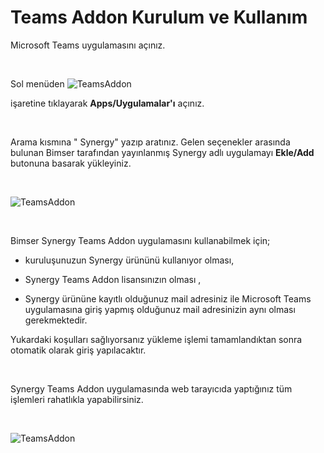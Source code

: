 # Teams Addon Kurulum ve Kullanım


Microsoft Teams uygulamasını açınız.

 

Sol menüden
![TeamsAddon](https://docsbimser.blob.core.windows.net/imagecontainer/teamsaddonplus-11b1c6c6-e9cc-4b8e-9c8b-f3a87f19d106.png
)


işaretine tıklayarak **Apps/Uygulamalar'ı** açınız.

 

Arama kısmına " Synergy" yazıp aratınız. Gelen seçenekler arasında
bulunan Bimser tarafından yayınlanmış Synergy adlı uygulamayı
**Ekle/Add** butonuna basarak yükleyiniz.

 

![TeamsAddon](https://docsbimser.blob.core.windows.net/imagecontainer/TEAMS2-90941860-d9b5-4449-b60b-e2554bbbb6c8.png
)

 

Bimser Synergy Teams Addon uygulamasını kullanabilmek için;

- kuruluşunuzun Synergy ürününü kullanıyor olması,

- Synergy Teams Addon lisansınızın olması ,

- Synergy ürününe kayıtlı olduğunuz mail adresiniz ile Microsoft Teams
  uygulamasına giriş yapmış olduğunuz mail adresinizin aynı olması
  gerekmektedir.

Yukardaki koşulları sağlıyorsanız yükleme işlemi tamamlandıktan sonra
otomatik olarak giriş yapılacaktır.

 

Synergy Teams Addon uygulamasında web tarayıcıda yaptığınız tüm
işlemleri rahatlıkla yapabilirsiniz.

 

![TeamsAddon](https://docsbimser.blob.core.windows.net/imagecontainer/TEAMS3-b0a2c896-fbe8-453a-835d-0248a45c68ae.png
)

 


